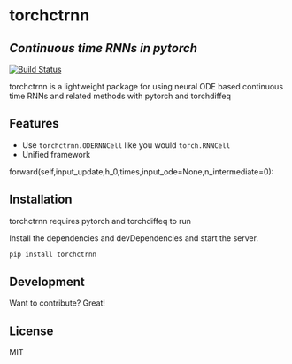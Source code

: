 # torchctrnn
## _Continuous time RNNs in pytorch_

[![Build Status](https://travis-ci.org/joemccann/dillinger.svg?branch=master)](https://travis-ci.org/joemccann/dillinger)

torchctrnn is a lightweight package for using neural ODE based continuous time RNNs and related methods with pytorch and torchdiffeq

## Features

- Use `torchctrnn.ODERNNCell` like you would `torch.RNNCell`
- Unified framework

forward(self,input_update,h_0,times,input_ode=None,n_intermediate=0):   

## Installation

torchctrnn requires pytorch and torchdiffeq to run

Install the dependencies and devDependencies and start the server.

```sh
pip install torchctrnn
```

## Development

Want to contribute? Great!

## License

MIT